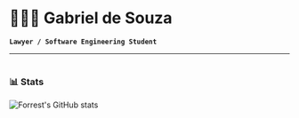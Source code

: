 # 🧑🏻‍🎓 Gabriel de Souza

**`Lawyer / Software Engineering Student `**

---


#

### 📊 Stats

![Forrest's GitHub stats](https://github-readme-stats.vercel.app/api?username=GabrielGSLS&show_icons=true&theme=gruvbox)

<!-- ![GitHub Streak](https://streak-stats.demolab.com?user=ForrestKnight&theme=gruvbox&border_radius=4.5) -->
